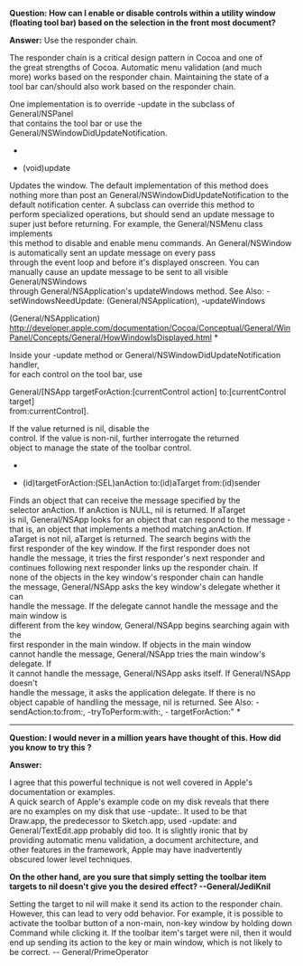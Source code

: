 **Question: How can I enable or disable controls within a utility window (floating tool bar) based on the selection in the front most document?** 

**Answer:** 
Use the responder chain.

The responder chain is a critical design pattern in Cocoa and one of  
the great strengths of Cocoa.  Automatic menu validation (and much  
more) works based on the responder chain.  Maintaining the state of a  
tool bar can/should also work based on the responder chain.

One implementation is to override -update in the subclass of General/NSPanel  
that contains the tool bar or use the General/NSWindowDidUpdateNotification.

*
- (void)update

Updates the window. The default implementation of this method does  
nothing more than post an General/NSWindowDidUpdateNotification to the  
default notification center. A subclass can override this method to  
perform specialized operations, but should send an update message to  
super just before returning. For example, the General/NSMenu class implements  
this method to disable and enable menu commands.
An General/NSWindow is automatically sent an update message on every pass  
through the event loop and before it's displayed onscreen. You can  
manually cause an update message to be sent to all visible General/NSWindows  
through General/NSApplication's updateWindows method.
See Also: -setWindowsNeedUpdate: (General/NSApplication), -updateWindows 
 
(General/NSApplication)  http://developer.apple.com/documentation/Cocoa/Conceptual/General/WinPanel/Concepts/General/HowWindowIsDisplayed.html
*


Inside your -update method or General/NSWindowDidUpdateNotification handler,  
for each control on the tool bar, use 
    
General/[NSApp targetForAction:[currentControl action] to:[currentControl target]  
   from:currentControl].  


If the value returned is nil, disable the  
control.  If the value is non-nil, further interrogate the returned  
object to manage the state of the toolbar control.


*
- (id)targetForAction:(SEL)anAction to:(id)aTarget from:(id)sender

Finds an object that can receive the message specified by the  
selector anAction. If anAction is NULL, nil is returned. If aTarget  
is nil, General/NSApp looks for an object that can respond to the message - 
that is, an object that implements a method matching anAction. If  
aTarget is not nil, aTarget is returned. The search begins with the  
first responder of the key window. If the first responder does not  
handle the message, it tries the first responder's next responder and  
continues following next responder links up the responder chain. If  
none of the objects in the key window's responder chain can handle  
the message, General/NSApp asks the key window's delegate whether it can  
handle the message.
If the delegate cannot handle the message and the main window is  
different from the key window, General/NSApp begins searching again with the  
first responder in the main window. If objects in the main window  
cannot handle the message, General/NSApp tries the main window's delegate. If  
it cannot handle the message, General/NSApp asks itself. If General/NSApp doesn't  
handle the message, it asks the application delegate. If there is no  
object capable of handling the message, nil is returned.
See Also: -sendAction:to:from:, -tryToPerform:with:, - targetForAction:"
*

----
**Question: I would never in a million years have thought  of this.  How did you know to try this ?**

**Answer:**

I agree that this powerful technique is not well covered in Apple's documentation or examples.  
A quick search of Apple's example code on my disk reveals that there  
are no examples on my disk that use -update:.  It used to be that  
Draw.app, the predecessor to Sketch.app, used -update: and  
General/TextEdit.app probably did too.  It is slightly ironic that by  
providing automatic menu validation, a document architecture, and  
other features in the framework, Apple may have inadvertently  
obscured lower level techniques. 

**On the other hand, are you sure that simply setting the toolbar item targets to nil doesn't give you the desired effect? --General/JediKnil**

Setting the target to nil will make it send its action to the responder chain. However, this can lead to very odd behavior. For example, it is possible to activate the toolbar button of a non-main, non-key window by holding down Command while clicking it. If the toolbar item's target were nil, then it would end up sending its action to the key or main window, which is not likely to be correct. -- General/PrimeOperator
